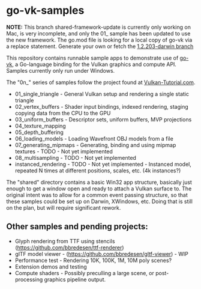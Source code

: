 # go-vk-samples

**NOTE:** This branch shared-framework-update is currently only working on Mac, is very incomplete, and only the 01_ sample has been updated to use the new framework. The go.mod file is looking for a local copy of go-vk via a replace statement. Generate your own or fetch the [1.2.203-darwin branch](https://github.com/bbredesen/go-vk/tree/1.2.203-darwin)

This repository contains runnable sample apps to demonstrate use of [go-vk](https://github.com/bbredesen/go-vk), a
Go-language binding for the Vulkan graphics and compute API. Samples currently only run under Windows.

The "0n_" series of samples follow the project found at [Vulkan-Tutorial.com](https://vulkan-tutorial.com).

* 01_single_triangle - General Vulkan setup and rendering a single static triangle
* 02_vertex_buffers - Shader input bindings, indexed rendering, staging copying data from the CPU to the GPU
* 03_uniform_buffers - Descriptor sets, uniform buffers, MVP projections
* 04_texture_mapping
* 05_depth_buffering
* 06_loading_models - Loading Wavefront OBJ models from a file
* 07_generating_mipmaps - Generating, binding and using mipmap textures - TODO - Not yet implemented
* 08_multisampling - TODO - Not yet implemented
* instanced_rendering - TODO - Not yet implemented - Instanced model, repeated N times at different positions, scales,
  etc. (4k instances?)

The "shared" directory contains a basic Win32 app structure, basically just enough to get a window open and ready to
attach a Vulkan surface to. The original intent was to allow for a common event passing structure, so that these samples
could be set up on Darwin, XWindows, etc. Doing that is still on the plan, but will require significant rework.

## Other samples and pending projects:

- Glyph rendering from TTF using stencils (https://github.com/bbredesen/ttf-renderer)
- glTF model viewer - (https://github.com/bbredesen/gltf-viewer) - WIP
- Performance test - Rendering 10K, 100K, 1M, 10M poly scenes?
- Extension demos and testing
- Compute shaders - Possibly preculling a large scene, or post-processing graphics pipeline output.
